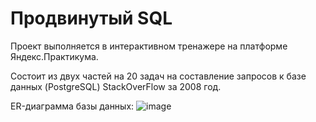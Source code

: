 # Продвинутый SQL
Проект выполняется в интерактивном тренажере на платформе Яндекс.Практикума.

Состоит из двух частей на 20 задач на составление запросов к базе данных (PostgreSQL) StackOverFlow за 2008 год.

ER-диаграмма базы данных:
![image](https://github.com/mikonaft/Data_Analyst_portfolio/assets/116086969/039f8a92-30d6-4294-b4ff-ab3f1ef4c98c)


